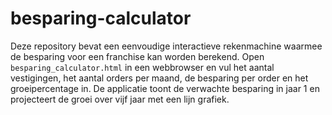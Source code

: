# besparing-calculator

Deze repository bevat een eenvoudige interactieve rekenmachine waarmee de
besparing voor een franchise kan worden berekend. Open `besparing_calculator.html`
in een webbrowser en vul het aantal vestigingen, het aantal orders per maand,
de besparing per order en het groeipercentage in. De applicatie toont de
verwachte besparing in jaar 1 en projecteert de groei over vijf jaar met een
lijn grafiek.
